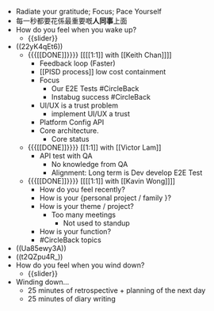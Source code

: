 - Radiate your gratitude; Focus; Pace Yourself
- 每一秒都要花係最重要嘅**人同事**上面
- How do you feel when you wake up?
    - {{slider}}
- ((22yK4qEt6))
    - {{{[[DONE]]}}}} [[[[1:1]] with [[Keith Chan]]]]
        - Feedback loop (Faster)
        - [[PISD process]] low cost containment
        - Focus
            - Our E2E Tests #CircleBack
            - Instabug success #CircleBack
        - UI/UX is a trust problem 
            - implement UI/UX a trust
        - Platform Config API
        - Core architecture.
            - Core status
    - {{{[[DONE]]}}}} [[1:1]] with [[Victor Lam]]
        - API test with QA
            - No knowledge from QA
            - Alignment: Long term is Dev develop E2E Test
    - {{{[[DONE]]}}}} [[[[1:1]] with [[Kavin Wong]]]]
        - How do you feel recently?
        - How is your {personal project / family }?
        - How is your theme / project?
            - Too many meetings
                - Not used to standup
        - How is your function?
        - #CircleBack topics
- ((Ua85ewy3A))
- ((t2QZpu4R_))
- How do you feel when you wind down?
    - {{slider}}
- Winding down...
    - 25 minutes of retrospective + planning of the next day
    - 25 minutes of diary writing
